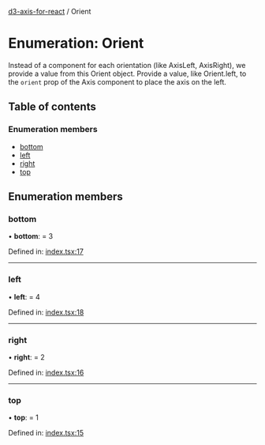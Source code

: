 [d3-axis-for-react](../README.md) / Orient

# Enumeration: Orient

Instead of a component for each orientation (like AxisLeft, AxisRight),
we provide a value from this Orient object. Provide a value, like
Orient.left, to the `orient` prop of the Axis component
to place the axis on the left.

## Table of contents

### Enumeration members

- [bottom](orient.md#bottom)
- [left](orient.md#left)
- [right](orient.md#right)
- [top](orient.md#top)

## Enumeration members

### bottom

• **bottom**: = 3

Defined in: [index.tsx:17](https://github.com/tmcw/d3-axis-for-react/blob/d7388d6/src/index.tsx#L17)

___

### left

• **left**: = 4

Defined in: [index.tsx:18](https://github.com/tmcw/d3-axis-for-react/blob/d7388d6/src/index.tsx#L18)

___

### right

• **right**: = 2

Defined in: [index.tsx:16](https://github.com/tmcw/d3-axis-for-react/blob/d7388d6/src/index.tsx#L16)

___

### top

• **top**: = 1

Defined in: [index.tsx:15](https://github.com/tmcw/d3-axis-for-react/blob/d7388d6/src/index.tsx#L15)
